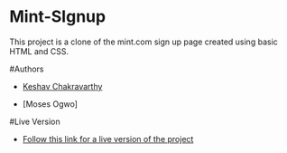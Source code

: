 # Mint-SIgnup
This project is a clone of the mint.com sign up page created using basic HTML and CSS.


#Authors
- [Keshav Chakravarthy](https://github.com/keshav-c)

- [Moses Ogwo]

#Live Version
- [Follow this link for a live version of the project](https://mosesogwo.github.io/Mint-SIgnup/)
